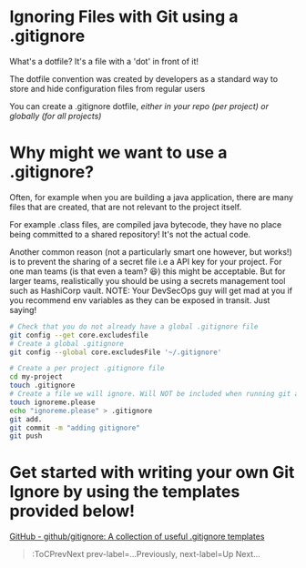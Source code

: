 # Ignoring Files with Git using a .gitignore


What's a dotfile? It's a file with a 'dot' in front of it!

The dotfile convention was created by developers as a standard way to store and hide configuration files from regular users

You can create a .gitignore dotfile, *either in your repo (per project) or globally (for all projects)*

# Why might we want to use a .gitignore?

Often, for example when you are building a java application, there are many files that are created, that are not relevant to the project itself.

For example .class files, are compiled java bytecode, they have no place being committed to a shared repository! It's not the actual code.


Another common reason (not a particularly smart one however, but works!) is to prevent the sharing of a secret file i.e a API key for your project.
For one man teams (is that even a team? 😆) this might be acceptable. But for larger teams, realistically you should be using a secrets management tool such as HashiCorp vault. NOTE: Your DevSecOps guy will get mad at you if you recommend env variables as they can be exposed in transit. Just saying!

``` bash
# Check that you do not already have a global .gitignore file
git config --get core.excludesfile
# Create a global .gitignore
git config --global core.excludesFile '~/.gitignore'
```

``` bash
# Create a per project .gitignore file
cd my-project
touch .gitignore
# Create a file we will ignore. Will NOT be included when running git add. for example
touch ignoreme.please
echo "ignoreme.please" > .gitignore
git add.
git commit -m "adding gitignore"
git push
```
# Get started with writing your own Git Ignore by using the templates provided below!

[GitHub - github/gitignore: A collection of useful .gitignore templates](https://github.com/github/gitignore)

> :ToCPrevNext prev-label=...Previously, next-label=Up Next...
